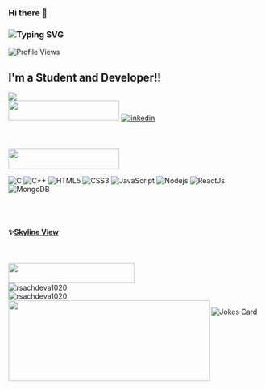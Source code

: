 ### Hi there 👋

 ### ![Typing SVG](https://readme-typing-svg.herokuapp.com?font=Montserrat&color=edf4f7&vCenter=true&lines=Hey+👋,+I'm+Rohan+Sachdeva)
<!--
<img align="right" alt="GIF" width="300px" height="250px" src="https://github.com/eg7409/eg7409/blob/main/image.gif" />
-->
![Profile Views](https://komarev.com/ghpvc/?username=rsachdeva1020&color=green&style=flat-square&label=SNEEK-PEEK)

## I'm a Student and Developer!!
<!-- <div>
  <br>
  <p>
    <img height=40px width=120px src="https://img.shields.io/badge/About%20Me-black?&style=for-the-badge">
  </p>  
</div>   -->

<img src="https://img.shields.io/badge/Computer%20Science%20-SRMIST, Chennai-brightgreen?style=for-the-badge&logo=one" />

<!-- ### Connect with me: -->
<br>
 <img height=40px width=220px src="https://img.shields.io/badge/Reach%20me%20out%20on-black?&style=for-the-badge">


<a href="https://www.linkedin.com/in/rohansachdeva1020/" target="_blank">
<img align = "right "src=https://img.shields.io/badge/linkedin-%231E77B5.svg?&style=for-the-badge&logo=linkedin&logoColor=white alt=linkedin style="margin-bottom: 5px;" />
</a>


<br />

<!-- ### Languages, Tools & Framework: -->
<br><br>
 <img height=40px width=220px src="https://img.shields.io/badge/I%20can%20help%20you%20in-black?&style=for-the-badge">
 
![C](https://img.shields.io/badge/-C-00599C?style=flat-square&logo=C)
![C++](https://img.shields.io/badge/C%2B%2B-00599C?style=flat-square&logo=C%2B%2B&logoColor=red")
![HTML5](https://img.shields.io/badge/-HTML5-E34F26?style=flat-square&logo=html5&logoColor=white)
![CSS3](https://img.shields.io/badge/-CSS3-1572B6?style=flat-square&logo=css3)
![JavaScript](https://img.shields.io/badge/-JavaScript-black?style=flat-square&logo=javascript)
![Nodejs](https://img.shields.io/badge/-Nodejs-black?style=flat-square&logo=Node.js)
![ReactJs](https://img.shields.io/badge/-React-black?style=flat-square&logo=react)
![MongoDB](https://img.shields.io/badge/-MongoDB-black?style=flat-square&logo=mongodb)
<!--
![Python](https://img.shields.io/badge/-Python-black?style=flat-square&logo=Python)
![Django](https://img.shields.io/badge/-Django-black?style=flat-square&logo=Django)
![Dart](https://img.shields.io/badge/-Dart-E34F26?style=flat-square&logo=Dart)
![Flutter](https://img.shields.io/badge/-Flutter-teal?style=flat-square&logo=Flutter)
-->
<!--
![Heroku](https://img.shields.io/badge/-Heroku-430098?style=flat-square&logo=heroku)
![MySQL](https://img.shields.io/badge/-MySQL-black?style=flat-square&logo=mysql)
![Git](https://img.shields.io/badge/-Git-black?style=flat-square&logo=git)
![GitHub](https://img.shields.io/badge/-GitHub-181717?style=flat-square&logo=github)
![GitLab](https://img.shields.io/badge/-GitLab-FCA121?style=flat-square&logo=gitlab)
-->

<!--
<img align="left" alt="C++" width="26px" src="https://raw.githubusercontent.com/github/explore/80688e429a7d4ef2fca1e82350fe8e3517d3494d/topics/cpp/cpp.png" />
<img align="left" alt="Visual Studio Code" width="26px" src="https://raw.githubusercontent.com/github/explore/80688e429a7d4ef2fca1e82350fe8e3517d3494d/topics/visual-studio-code/visual-studio-code.png" />
-->
<br>
<!-- baad me add krunga ye -->
<!-- ### 📢 Find me elsewhere
<p align="left">
  <a href="https://www.codechef.com/users/rsachdeva1020">
    <img src="https://raw.githubusercontent.com/AbhishekMaira10/AbhishekMaira10/master/Resources/svg/codechef.svg" alt="codechef" style="vertical-align:top; margin:4px">
  </a>&nbsp;&nbsp;&nbsp;
  
  <a href="https://leetcode.com/rohansachdeva1020/">
    <img src="https://raw.githubusercontent.com/AbhishekMaira10/AbhishekMaira10/master/Resources/svg/leetcode.svg" alt="leetcode" style="vertical-align:top; margin:4px">
  </a>&nbsp;&nbsp;&nbsp;

  <a href="https://www.hackerrank.com/rohansachdeva101">
    <img src="https://raw.githubusercontent.com/AbhishekMaira10/AbhishekMaira10/master/Resources/svg/hackerrank.svg" alt="hackerrank" style="vertical-align:top; margin:4px">
  </a>&nbsp;&nbsp;&nbsp;
</p> -->

<br>

 #### ✨[Skyline View](https://skyline.github.com/rsachdeva1020/2021)

<br />
<br />

  <img width="250px" height="40px" src="https://img.shields.io/badge/My%20github%20stats-black?&style=for-the-badge&logo=github " />
  <br>
  <img align="left" src="https://github-readme-stats.vercel.app/api?username=rsachdeva1020&theme=radical&layout=compact&show_icons=true" alt="rsachdeva1020" /><br/>
  <img src="https://github-readme-stats.vercel.app/api/top-langs/?username=rsachdeva1020&theme=radical&layout=compact" alt="rsachdeva1020" /> 
  <img align="left" height="160" width="400" src="https://github-readme-streak-stats.herokuapp.com/?user=rsachdeva1020&show_icons=true&theme=tokyonight"/> 
<!--   <br> -->
<!--   <img height="320" width="800" src="https://activity-graph.herokuapp.com/graph?username=rsachdeva1020&theme=react-dark"/> -->
<br/>
    
  </p>

[linkedin]: https://www.linkedin.com/in/rohansachdeva1020/

![Jokes Card](https://readme-jokes.vercel.app/api)

